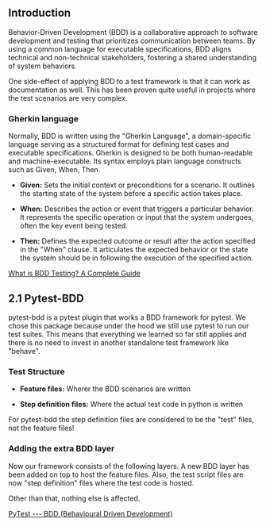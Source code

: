 Introduction
------------

Behavior-Driven Development (BDD) is a collaborative approach to software development and testing that prioritizes communication between teams. By using a common language for executable specifications, BDD aligns technical and non-technical stakeholders, fostering a shared understanding of system behaviors.

One side-effect of applying BDD to a test framework is that it can work as documentation as well. This has been proven quite useful in projects where the test scenarios are very complex.

### Gherkin language

Normally, BDD is written using the "Gherkin Language", a domain-specific language serving as a structured format for defining test cases and executable specifications. Gherkin is designed to be both human-readable and machine-executable. Its syntax employs plain language constructs such as Given, When, Then.

-   **Given:** Sets the initial context or preconditions for a scenario. It outlines the starting state of the system before a specific action takes place.

-   **When:** Describes the action or event that triggers a particular behavior. It represents the specific operation or input that the system undergoes, often the key event being tested.

-   **Then:** Defines the expected outcome or result after the action specified in the "When" clause. It articulates the expected behavior or the state the system should be in following the execution of the specified action.

[What is BDD Testing? A Complete Guide](https://katalon.com/resources-center/blog/bdd-testing)

2.1 Pytest-BDD
--------------

pytest-bdd is a pytest plugin that works a BDD framework for pytest. We chose this package because under the hood we still use pytest to run our test suites. This means that everything we learned so far still applies and there is no need to invest in another standalone test framework like "behave".

### Test Structure

-   **Feature files:** Wherer the BDD scenarios are written

-   **Step definition files:** Where the actual test code in python is written

For pytest-bdd the step definition files are considered to be the "test" files, not the feature files!

### Adding the extra BDD layer

Now our framework consists of the following layers. A new BDD layer has been added on top to host the feature files. Also, the test script files are now "step definition" files where the test code is hosted.

Other than that, nothing else is affected.

[PyTest --- BDD (Behavioural Driven Development)](https://medium.com/@ramanish1992/pytest-bdd-behavioural-driven-development-a5df4d90619a)
